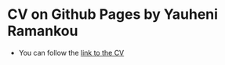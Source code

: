 # CV on Github Pages by Yauheni Ramankou
* You can follow the [link to the CV](https://mrchester.github.io/rsschool-cv/cv)